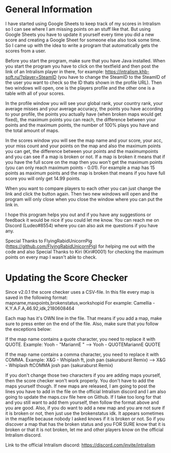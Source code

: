 # General Information
I have started using Google Sheets to keep track of my scores in Intralism so I can see where I am missing points on an stuff like that. But using Google Sheets you have to update it yourself every time you did a new score and creating a Google Sheet for someone else also took some time. So I came up with the idea to write a program that automatically gets the scores from a user.

Before you start the program, make sure that you have Java installed. When you start the program you have to click on the textfield and then post the link of an Intralism player in there, for example: https://intralism.khb-soft.ru/?player=SteamID (you have to change the SteamID to the SteamID of the user you want to check so the ID thats shown in the profile URL). Then two windows will open, one is the players profile and the other one is a table with all of your scores. 
  
In the profile window you will see your global rank, your country rank, your average misses and your average accuracy, the points you have according to your profile, the points you actually have (when broken maps would get fixed), the maximum points you can reach, the difference between your points and the maximum points, the number of 100% plays you have and the total amount of maps.

In the scores window you will see the map name and your score, your acc, your miss count and your points on the map and also the maximum points you can get, the difference between your points and the maximumpoints and you can see if a map is broken or not. If a map is broken it means that if you have the full score on the map then you won't get the maximum points (you can only reach maximum points - 0.01). For example a map has 15 points as maximum points and the map is broken that means if you have full score you will only get 14.99 points.

When you want to compare players to each other you can just change the link and click the button again. Then two new windows will open and the program will only close when you close the window where you can put the link in.

I hope this program helps you out and if you have any suggestions or feedback it would be nice if you could let me know. You can reach me on Discord (Ludeo#8554) where you can also ask me questions if you have any.

Special Thanks to FlyingRabidUnicornPig (https://github.com/FlyingRabidUnicornPig) for helping me out with the code and also Special Thanks to Kiri (Kiri#0001) for checking the maximum points on every map I wasn't able to check.

# Updating the Score Checker
Since v2.0.1 the score checker uses a CSV-file. In this file every map is saved in the following format:
      mapname,maxpoints,brokenstatus,workshopid
For example:
      Camellia - K.Y.A.F.A,46.92,idk,2180608464
      
Each map has it's OWN line in the file. That means if you add a map, make sure to press enter on the end of the file. Also, make sure that you follow the exceptions below:      

If the map name contains a quote character, you need to replace it with QUOTE. Example:
      Yooh - "MariannE " --> Yooh - QUOTEMariannE QUOTE
      
If the map name contains a comma character, you need to replace it with COMMA. Example: 
      X&G - Whiplash ft, josh pan (sakuraburst Remix) --> X&G - Whiplash ftCOMMA josh pan (sakuraburst Remix)
      
If you don't change those two characters if you are adding maps yourself, then the score checker won't work properly. You don't have to add the maps yourself though. If new maps are released, I am going to post the lines you have to add in the file on the official Intralism discord and I am also going to update the maps.csv file here on Github. If I take too long for that and you still want to add them yourself, then follow the format above and you are good. Also, if you do want to add a new map and you are not sure if it is broken or not, then just use the brokenstatus idk. It appears sometimes in the mapfile because nobody I asked knows if it is broken or not. So if you discover a map that has the broken status and you FOR SURE know that it is broken or that it is not broken, let me and other players know on the official Intralism discord.

Link to the official Intralism discord: https://discord.com/invite/intralism
